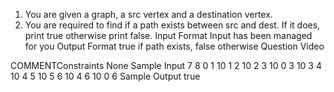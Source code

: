 1. You are given a graph, a src vertex and a destination vertex.
2. You are required to find if a path exists between src and dest. If it does, print true 
     otherwise print false.
Input Format
Input has been managed for you
Output Format
true if path exists, false otherwise
Question Video

  COMMENTConstraints
None
Sample Input
7
8
0 1 10
1 2 10
2 3 10
0 3 10
3 4 10
4 5 10
5 6 10
4 6 10
0
6
Sample Output
true
